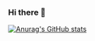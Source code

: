 ### Hi there 👋
[![Anurag's GitHub stats](https://github-readme-stats.vercel.app/api?username=sgxaviii)](https://github.com/anuraghazra/github-readme-stats)

<!--
**sgxaviii/sgxaviii** is a ✨ _special_ ✨ repository because its `README.md` (this file) appears on your GitHub profile.

Here are some ideas to get you started:

- 🔭 I’m currently working on ...
- 🌱 I’m currently learning ...
- 👯 I’m looking to collaborate on ...
- 🤔 I’m looking for help with ...
- 💬 Ask me about ...
- 📫 How to reach me: ...
- 😄 Pronouns: ...
- ⚡ Fun fact: ...
-->
